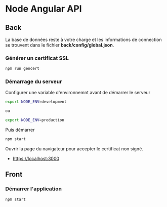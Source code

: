 # Node Angular API

## Back

La base de données reste à votre charge et les informations de connection se trouvent dans le fichier **back/config/global.json**.

### Générer un certificat SSL

```bash
npm run gencert
```

### Démarrage du serveur

Configurer une variable d'environnemnt avant de démarrer le serveur

```bash
export NODE_ENV=development

ou

export NODE_ENV=production
```

Puis démarrer

```bash
npm start
```

Ouvrir la page du navigateur pour accepter le certificat non signé.

- [https://localhost:3000](https://localhost:3000)

## Front

### Démarrer l'application

```bash
npm start
```
